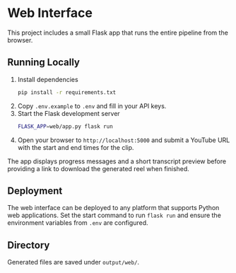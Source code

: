 # Web Interface

This project includes a small Flask app that runs the entire pipeline from the browser.

## Running Locally

1. Install dependencies
   ```bash
   pip install -r requirements.txt
   ```
2. Copy `.env.example` to `.env` and fill in your API keys.
3. Start the Flask development server
   ```bash
   FLASK_APP=web/app.py flask run
   ```
4. Open your browser to `http://localhost:5000` and submit a YouTube URL with the start and end times for the clip.

The app displays progress messages and a short transcript preview before
providing a link to download the generated reel when finished.

## Deployment

The web interface can be deployed to any platform that supports Python web applications. Set the start command to run `flask run` and ensure the environment variables from `.env` are configured.

## Directory

Generated files are saved under `output/web/`.
